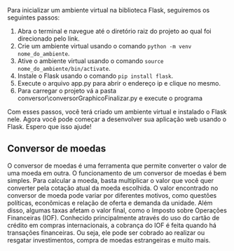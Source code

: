  

Para inicializar um ambiente virtual na biblioteca Flask, seguiremos os seguintes passos: 

1. Abra o terminal e navegue até o diretório raiz do projeto ao qual foi direcionado pelo link.
2. Crie um ambiente virtual usando o comando `python -m venv nome_do_ambiente`.
3. Ative o ambiente virtual usando o comando `source nome_do_ambiente/bin/activate`.
4. Instale o Flask usando o comando `pip install flask`.
5. Execute o arquivo app.py para abrir o endereço ip e clique no mesmo.
6. Para carregar o projeto vá a pasta conversor\conversorGraphicoFinalizar.py e execute o programa 

Com esses passos, você terá criado um ambiente virtual e instalado o Flask nele. Agora você pode começar a desenvolver sua aplicação web usando o Flask. Espero que isso ajude!

## Conversor de moedas

O conversor de moedas é uma ferramenta que permite converter o valor de uma moeda em outra. O funcionamento de um conversor de moedas é bem simples. Para calcular a moeda, basta multiplicar o valor que você quer converter pela cotação atual da moeda escolhida.  O valor encontrado no conversor de moeda pode variar por diferentes motivos, como questões políticas, econômicas e relação de oferta e demanda da unidade. Além disso, algumas taxas afetam o valor final, como o Imposto sobre Operações Financeiras (IOF). Conhecido principalmente através do uso do cartão de crédito em compras internacionais, a cobrança do IOF é feita quando há transações financeiras. Ou seja, ele pode ser cobrado ao realizar ou resgatar investimentos, compra de moedas estrangeiras e muito mais. 
